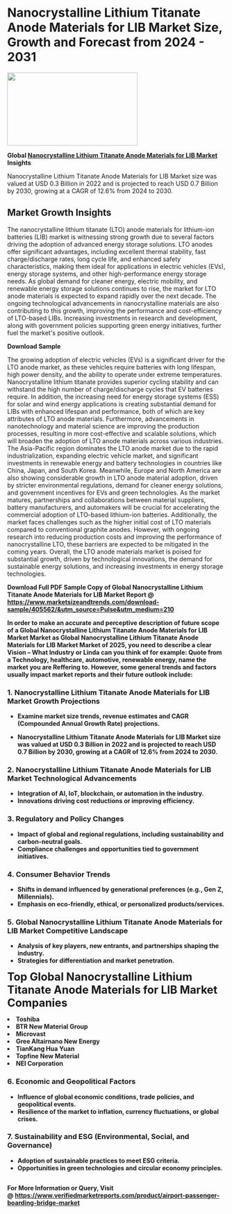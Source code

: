 <H1>Nanocrystalline Lithium Titanate Anode Materials for LIB Market Size, Growth and Forecast from 2024 - 2031</H1><img class="aligncenter size-medium wp-image-584254" src="https://thirdeyenews.in/wp-content/uploads/2024/09/Global-Market-Research-300x168.jpeg" alt="" width="300" height="168" /><p><strong>Global&nbsp;<a href="https://www.marketsizeandtrends.com/download-sample/405562/&amp;utm_source=Pulse&amp;utm_medium=210">Nanocrystalline Lithium Titanate Anode Materials for LIB Market</a> Insights</strong></p><p>Nanocrystalline Lithium Titanate Anode Materials for LIB Market size was valued at USD 0.3 Billion in 2022 and is projected to reach USD 0.7 Billion by 2030, growing at a CAGR of 12.6% from 2024 to 2030.</p><p><h2>Market Growth Insights</h2> <p>The nanocrystalline lithium titanate (LTO) anode materials for lithium-ion batteries (LIB) market is witnessing strong growth due to several factors driving the adoption of advanced energy storage solutions. LTO anodes offer significant advantages, including excellent thermal stability, fast charge/discharge rates, long cycle life, and enhanced safety characteristics, making them ideal for applications in electric vehicles (EVs), energy storage systems, and other high-performance energy storage needs. As global demand for cleaner energy, electric mobility, and renewable energy storage solutions continues to rise, the market for LTO anode materials is expected to expand rapidly over the next decade. The ongoing technological advancements in nanocrystalline materials are also contributing to this growth, improving the performance and cost-efficiency of LTO-based LIBs. Increasing investments in research and development, along with government policies supporting green energy initiatives, further fuel the market's positive outlook.</p> <p><strong>Download Sample</strong></p> <p>The growing adoption of electric vehicles (EVs) is a significant driver for the LTO anode market, as these vehicles require batteries with long lifespan, high power density, and the ability to operate under extreme temperatures. Nanocrystalline lithium titanate provides superior cycling stability and can withstand the high number of charge/discharge cycles that EV batteries require. In addition, the increasing need for energy storage systems (ESS) for solar and wind energy applications is creating substantial demand for LIBs with enhanced lifespan and performance, both of which are key attributes of LTO anode materials. Furthermore, advancements in nanotechnology and material science are improving the production processes, resulting in more cost-effective and scalable solutions, which will broaden the adoption of LTO anode materials across various industries. The Asia-Pacific region dominates the LTO anode market due to the rapid industrialization, expanding electric vehicle market, and significant investments in renewable energy and battery technologies in countries like China, Japan, and South Korea. Meanwhile, Europe and North America are also showing considerable growth in LTO anode material adoption, driven by stricter environmental regulations, demand for cleaner energy solutions, and government incentives for EVs and green technologies. As the market matures, partnerships and collaborations between material suppliers, battery manufacturers, and automakers will be crucial for accelerating the commercial adoption of LTO-based lithium-ion batteries. Additionally, the market faces challenges such as the higher initial cost of LTO materials compared to conventional graphite anodes. However, with ongoing research into reducing production costs and improving the performance of nanocrystalline LTO, these barriers are expected to be mitigated in the coming years. Overall, the LTO anode materials market is poised for substantial growth, driven by technological innovations, the demand for sustainable energy solutions, and increasing investments in energy storage technologies.</p> <p><strong></p><p><span class=""><strong>Download Full PDF Sample Copy of Global Nanocrystalline Lithium Titanate Anode Materials for LIB Market Report</strong> @ <a href="https://www.marketsizeandtrends.com/download-sample/405562/&amp;utm_source=Pulse&amp;utm_medium=210" target="_blank">https://www.marketsizeandtrends.com/download-sample/405562/&amp;utm_source=Pulse&amp;utm_medium=210</a></span></p><p>In order to make an accurate and perceptive description of future scope of a Global&nbsp;Nanocrystalline Lithium Titanate Anode Materials for LIB Market Market as Global&nbsp;Nanocrystalline Lithium Titanate Anode Materials for LIB Market Market of 2025, you need to describe a clear Vision &ndash; What Industry or Linda can you think of for example: Quote from a Technology, healthcare, automotive, renewable energy, name the market you are Reffering to. However, some general trends and factors usually impact market reports and their future outlook include:</p><h3>1.&nbsp;<strong>Nanocrystalline Lithium Titanate Anode Materials for LIB Market Growth Projections</strong></h3><ul><li>Examine market size trends, revenue estimates and CAGR (Compounded Annual Growth Rate) projections.</li><li><p>Nanocrystalline Lithium Titanate Anode Materials for LIB Market size was valued at USD 0.3 Billion in 2022 and is projected to reach USD 0.7 Billion by 2030, growing at a CAGR of 12.6% from 2024 to 2030.</p></li></ul><h3>2.&nbsp;<strong>Nanocrystalline Lithium Titanate Anode Materials for LIB Market Technological Advancements</strong></h3><ul><li>Integration of AI, IoT, blockchain, or automation in the industry.</li><li>Innovations driving cost reductions or improving efficiency.</li></ul><h3>3.&nbsp;<strong>Regulatory and Policy Changes</strong></h3><ul><li>Impact of global and regional regulations, including sustainability and carbon-neutral goals.</li><li>Compliance challenges and opportunities tied to government initiatives.</li></ul><h3>4.&nbsp;<strong>Consumer Behavior Trends</strong></h3><ul><li>Shifts in demand influenced by generational preferences (e.g., Gen Z, Millennials).</li><li>Emphasis on eco-friendly, ethical, or personalized products/services.</li></ul><h3>5.&nbsp;<strong>Global Nanocrystalline Lithium Titanate Anode Materials for LIB Market Competitive Landscape</strong></h3><ul><li>Analysis of key players, new entrants, and partnerships shaping the industry.</li><li>Strategies for differentiation and market penetration.</li></ul><p data-pm-slice="1 1 []"><span style="color: inherit; font-family: inherit; font-size: 25px;">Top Global Nanocrystalline Lithium Titanate Anode Materials for LIB Market Companies</span></p><div class="" data-test-id=""><p><li>Toshiba</li><li> BTR New Material Group</li><li> Microvast</li><li> Gree Altairnano New Energy</li><li> TianKang Hua Yuan</li><li> Topfine New Material</li><li> NEI Corporation</li></p></div><h3>6.&nbsp;<strong>Economic and Geopolitical Factors</strong></h3><ul><li>Influence of global economic conditions, trade policies, and geopolitical events.</li><li>Resilience of the market to inflation, currency fluctuations, or global crises.</li></ul><h3>7.&nbsp;<strong>Sustainability and ESG (Environmental, Social, and Governance)</strong></h3><ul><li>Adoption of sustainable practices to meet ESG criteria.</li><li>Opportunities in green technologies and circular economy principles.</li></ul><h2><strong style="font-size: 14px;">For More Information or Query, Visit @&nbsp;</strong><a style="background-color: #ffffff; font-size: 14px;" href="https://www.marketsizeandtrends.com/report/nanocrystalline-lithium-titanate-anode-materials-for-lib-market/" target="_blank">https://www.verifiedmarketreports.com/product/airport-passenger-boarding-bridge-market</a></h2>
